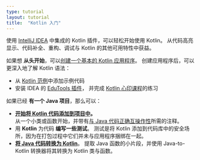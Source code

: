 ```yaml
---
type: tutorial
layout: tutorial
title:  "Kotlin 入门"
---
```


使用 [IntelliJ IDEA](https://www.jetbrains.com/idea/) 中集成的 Kotlin 插件，可以轻松开始使用 Kotlin。
从代码高亮显示、代码补全、重构、调试与 Kotlin 的其他可用特性中获益。

如果想 **从头开始**，可以[创建一个基本的 Kotlin 应用程序](jvm-get-started.html)。
创建应用程序后，可以更深入地了解 Kotlin 语法：

*   从 [Kotlin 范例](https://play.kotlinlang.org/byExample/overview)中添加示例代码
*   安装 IDEA 的 [EduTools 插件](https://plugins.jetbrains.com/plugin/10081-edutools)，
并完成 [Kotlin 心印课程](https://www.jetbrains.com/help/education/learner-start-guide.html?section=Kotlin%20Koans)的练习

如果已经 **有一个 Java 项目**，那么可以：

*   **[开始将 Kotlin 代码添加到项目中](mixing-java-kotlin-intellij.html)。**  
从一个小类或函数开始，并带有[与 Java 代码正确互操作性](../reference/java-interop.html)所需的注释。
*   用 **Kotlin** 为代码 **编写一些测试**。
测试是将 Kotlin 添加到代码库中的安全场所，因为在打包过程中它们并未与应用程序捆绑在一起。
*   **[将 Java 代码转换为 Kotlin](mixing-java-kotlin-intellij.html#converting-an-existing-java-file-to-kotlin-with-j2k)**。
提取 Java 函数的小片段，并使用 Java-to-Kotlin 转换器将其转换为 Kotlin 类与函数。

